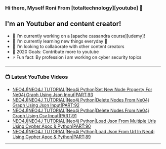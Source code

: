 ### Hi there, Myself Roni From [totaltechnology][youtube] 👋

## I'm an Youtuber and content creator!
- 🔭 I’m currently working on a [apache cassandra course][udemy]!
- 🌱 I’m currently learning new things everyday 🤣
- 👯 I’m looking to collaborate with other content creators
- 🥅 2020 Goals: Contribute more to youtube
- ⚡ Fun fact: By profession i am working on cyber security topics



---

### 📺 Latest YouTube Videos
<!-- YOUTUBE:START -->
- [NEO4J|NEO4J TUTORIAL|Neo4j Python|Set New Node Property For Ne04j Graph  Using Json Input|PART:93](https://www.youtube.com/watch?v=sJqQ2vt9Clo)
- [NEO4J|NEO4J TUTORIAL|Neo4j Python|Delete Nodes From Ne04j Graph  Using Json Input|PART:92](https://www.youtube.com/watch?v=sgIVsU-qTdg)
- [NEO4J|NEO4J TUTORIAL|Neo4j Python|Delete Nodes From Ne04j Graph  Using Csv Input|PART:91](https://www.youtube.com/watch?v=MDu-yAim1NM)
- [NEO4J|NEO4J TUTORIAL|Neo4j Python|Load Json From Multiple Urls Using Cypher Apoc & Python|PART:90](https://www.youtube.com/watch?v=zmOzQ5Un3rw)
- [NEO4J|NEO4J TUTORIAL|Neo4j Python|Load Json From Url In Neo4j Using Cypher Apoc & Python|PART:89](https://www.youtube.com/watch?v=_uzmZGzvHQw)
<!-- YOUTUBE:END -->

---


